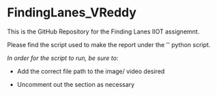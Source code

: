 # FindingLanes_VReddy

This is the GitHub Repository for the Finding Lanes IIOT assignemnt.

Please find the script used to make the report under the '' python script.

*_In order for the script to run, be sure to:_*

  * Add the correct file path to the image/ video desired 
  
  * Uncomment out the section as necessary
